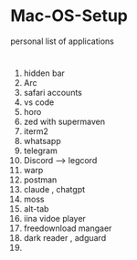 # Mac-OS-Setup
personal list of applications
  #
1. hidden bar 
2. Arc
3. safari accounts
4. vs code
5. horo
6. zed with supermaven
7. iterm2
8. whatsapp
9. telegram
10. Discord --> legcord
11. warp
12. postman
13. claude , chatgpt
14. moss
15. alt-tab
16. iina vidoe player
17. freedownload mangaer
18. dark reader , adguard
19. 

